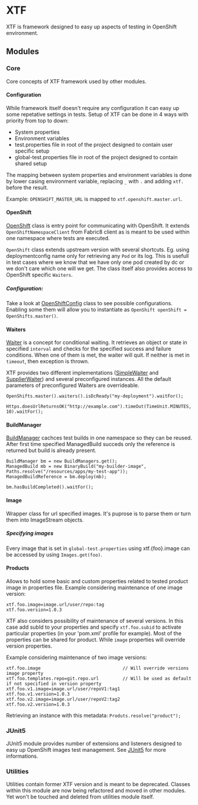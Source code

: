 # XTF
XTF is framework designed to easy up aspects of testing in OpenShift environment.

## Modules
### Core
Core concepts of XTF framework used by other modules.

#### Configuration
While framework itself doesn't require any configuration it can easy up some repetative settings in tests. Setup of XTF can be done in 4 ways with priority from top to down:

* System properties 
* Environment variables
* test.properties file in root of the project designed to contain user specific setup
* global-test.properties file in root of the project designed to contain shared setup

The mapping between system properties and environment variables is done by lower casing environment variable, replacing `_` with `.` and adding `xtf.` before the result.

Example: `OPENSHIFT_MASTER_URL` is mapped to `xtf.openshift.master.url`.

#### OpenShift
[OpenShift](https://github.com/xtf-cz/xtf/blob/master/core/src/main/java/cz/xtf/core/openshift/OpenShift.java) class is entry point for communicating with OpenShift. It extends `OpenShiftNamespaceClient` from Fabric8 client as is meant to be used within one namespace where tests are executed.

`OpenShift` class extends upstream version with several shortcuts. Eg. using deploymentconfig name only for retrieving any `Pod` or its log. This is usefull in test cases where we know that we have only one pod created by dc or we don't care which one will we get. The class itself also provides access to OpenShift specific `Waiters`.

##### Configuration:
Take a look at [OpenShiftConfig](https://github.com/xtf-cz/xtf/blob/master/core/src/main/java/cz/xtf/core/config/OpenShiftConfig.java) class to see possible configurations. Enabling some them will allow you to instantiate as `OpenShift openShift = OpenShifts.master()`.

#### Waiters
[Waiter](https://github.com/xtf-cz/xtf/blob/master/core/src/main/java/cz/xtf/core/waiting/Waiter.java) is a concept for conditional waiting. It retrieves an object or state in specified `interval` and checks for the specified success and failure conditions. When one of them is met, the waiter will quit. If neither is met in `timeout`, then exception is thrown. 

XTF provides two different implementations ([SimpleWaiter](https://github.com/xtf-cz/xtf/blob/master/core/src/main/java/cz/xtf/core/waiting/SimpleWaiter.java) and [SupplierWaiter](https://github.com/xtf-cz/xtf/blob/master/core/src/main/java/cz/xtf/core/waiting/SupplierWaiter.java)) and several preconfigured instances. All the default parameters of preconfigured Waiters are overrideable.

`OpenShifts.master().waiters().isDcReady("my-deployment").waitFor();`

`Https.doesUrlReturnsOK("http://example.com").timeOut(TimeUnit.MINUTES, 10).waitFor();`

#### BuildManager
[BuildManager](https://github.com/xtf-cz/xtf/blob/master/core/src/main/java/cz/xtf/core/bm/BuildManager.java) cachces test builds in one namespace so they can be reused. After first time specified ManagedBuild succeds only the reference is returned but build is already present.

```
BuildManager bm = new BuildManagers.get();
ManagedBuild mb = new BinaryBuild("my-builder-image", Paths.resolve("/resources/apps/my-test-app"));
ManagedBuildReference = bm.deploy(mb);

bm.hasBuildCompleted().waitFor();
```

#### Image
Wrapper class for url specified images. It's puprose is to parse them or turn them into ImageStream objects.

##### Specifying images
Every image that is set in `global-test.properties` using xtf.{foo}.image can be accessed by using `Images.get(foo)`.

#### Products
Allows to hold some basic and custom properties related to tested product image in properties file. 
Example considering maintenance of one image version:
```
xtf.foo.image=image.url/user/repo:tag
xtf.foo.version=1.0.3
```

XTF also considers possibility of maintenance of several versions. In this case add subId to your properties and specify `xtf.foo.subid` to activate particular properties (in your 'pom.xml' profile for example). Most of the properties can be shared for product. While `image` properties will override version properties.

Example considering maintenance of two image versions:
```
xtf.foo.image                               // Will override versions image property
xtf.foo.templates.repo=git.repo.url         // Will be used as default if not specified in version property
xtf.foo.v1.image=image.url/user/repoV1:tag1
xtf.foo.v1.version=1.0.3
xtf.foo.v2.image=image.url/user/repoV2:tag2
xtf.foo.v2.version=1.0.3
```

Retrieving an instance with this metadata: `Produts.resolve("product");`

### JUnit5
JUnit5 module provides number of extensions and listeners designed to easy up OpenShift images test management. See [JUnit5](https://github.com/xtf-cz/xtf/blob/master/core/src/main/java/cz/xtf/core/waiting/SimpleWaiter.java) for more informations. 

### Utilities
Utilities contain former XTF version and is meant to be deprecated. Classes within this module are now being refactored and moved in other modules. Yet won't be touched and deleted from utilities module itself.
